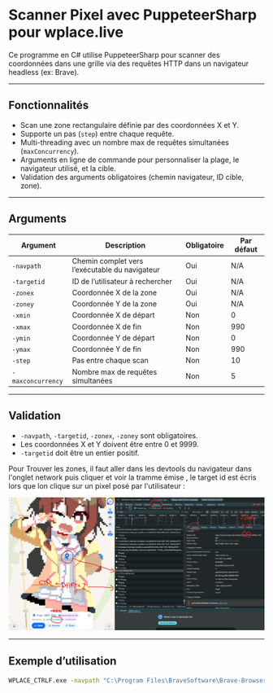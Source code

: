 # Scanner Pixel avec PuppeteerSharp pour wplace.live

Ce programme en C# utilise PuppeteerSharp pour scanner des coordonnées dans une grille via des requêtes HTTP dans un navigateur headless (ex: Brave).

---

## Fonctionnalités

- Scan une zone rectangulaire définie par des coordonnées X et Y.
- Supporte un pas (`step`) entre chaque requête.
- Multi-threading avec un nombre max de requêtes simultanées (`maxConcurrency`).
- Arguments en ligne de commande pour personnaliser la plage, le navigateur utilisé, et la cible.
- Validation des arguments obligatoires (chemin navigateur, ID cible, zone).

---

## Arguments

| Argument         | Description                                      | Obligatoire | Par défaut        |
|------------------|------------------------------------------------|-------------|-------------------|
| `-navpath`       | Chemin complet vers l’exécutable du navigateur | Oui         | N/A               |
| `-targetid`      | ID de l’utilisateur à rechercher                | Oui         | N/A               |
| `-zonex`         | Coordonnée X de la zone                          | Oui         | N/A               |
| `-zoney`         | Coordonnée Y de la zone                          | Oui         | N/A               |
| `-xmin`          | Coordonnée X de départ                           | Non         | 0                 |
| `-xmax`          | Coordonnée X de fin                              | Non         | 990               |
| `-ymin`          | Coordonnée Y de départ                           | Non         | 0                 |
| `-ymax`          | Coordonnée Y de fin                              | Non         | 990               |
| `-step`          | Pas entre chaque scan                            | Non         | 10                |
| `-maxconcurrency`| Nombre max de requêtes simultanées              | Non         | 5                 |

---

## Validation

- `-navpath`, `-targetid`, `-zonex`, `-zoney` sont obligatoires.
- Les coordonnées X et Y doivent être entre 0 et 9999.
- `-targetid` doit être un entier positif.

Pour Trouver les zones, il faut aller dans les devtools du navigateur dans l'onglet network puis cliquer et voir la tramme émise , le target id est écris lors que lon clique sur un pixel posé par l'utilisateur :

![Exemple zones](docs/photo.png)

---

## Exemple d’utilisation

```bash
WPLACE_CTRLF.exe -navpath "C:\Program Files\BraveSoftware\Brave-Browser\Application\brave.exe" -targetid 1933485 -zonex 1052 -zoney 737
